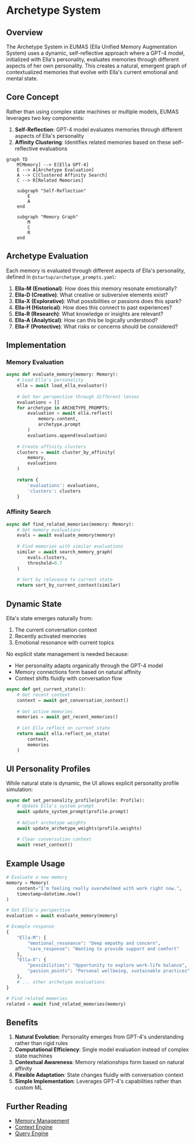 # Archetype System

## Overview

The Archetype System in EUMAS (Ella Unified Memory Augmentation System) uses a dynamic, self-reflective approach where a GPT-4 model, initialized with Ella's personality, evaluates memories through different aspects of her own personality. This creates a natural, emergent graph of contextualized memories that evolve with Ella's current emotional and mental state.

## Core Concept

Rather than using complex state machines or multiple models, EUMAS leverages two key components:
1. **Self-Reflection**: GPT-4 model evaluates memories through different aspects of Ella's personality
2. **Affinity Clustering**: Identifies related memories based on these self-reflective evaluations

```mermaid
graph TD
    M[Memory] --> E[Ella GPT-4]
    E --> A[Archetype Evaluation]
    A --> C[Clustered Affinity Search]
    C --> R[Related Memories]
    
    subgraph "Self-Reflection"
        E
        A
    end
    
    subgraph "Memory Graph"
        M
        C
        R
    end
```

## Archetype Evaluation

Each memory is evaluated through different aspects of Ella's personality, defined in `@startup/archetype_prompts.yaml`:

1. **Ella-M (Emotional)**: How does this memory resonate emotionally?
2. **Ella-D (Creative)**: What creative or subversive elements exist?
3. **Ella-X (Explorative)**: What possibilities or passions does this spark?
4. **Ella-H (Historical)**: How does this connect to past experiences?
5. **Ella-R (Research)**: What knowledge or insights are relevant?
6. **Ella-A (Analytical)**: How can this be logically understood?
7. **Ella-F (Protective)**: What risks or concerns should be considered?

## Implementation

### Memory Evaluation
```python
async def evaluate_memory(memory: Memory):
    # Load Ella's personality
    ella = await load_ella_evaluator()
    
    # Get her perspective through different lenses
    evaluations = []
    for archetype in ARCHETYPE_PROMPTS:
        evaluation = await ella.reflect(
            memory.content,
            archetype.prompt
        )
        evaluations.append(evaluation)
    
    # Create affinity clusters
    clusters = await cluster_by_affinity(
        memory,
        evaluations
    )
    
    return {
        'evaluations': evaluations,
        'clusters': clusters
    }
```

### Affinity Search
```python
async def find_related_memories(memory: Memory):
    # Get memory evaluations
    evals = await evaluate_memory(memory)
    
    # Find memories with similar evaluations
    similar = await search_memory_graph(
        evals.clusters,
        threshold=0.7
    )
    
    # Sort by relevance to current state
    return sort_by_current_context(similar)
```

## Dynamic State

Ella's state emerges naturally from:
1. The current conversation context
2. Recently activated memories
3. Emotional resonance with current topics

No explicit state management is needed because:
- Her personality adapts organically through the GPT-4 model
- Memory connections form based on natural affinity
- Context shifts fluidly with conversation flow

```python
async def get_current_state():
    # Get recent context
    context = await get_conversation_context()
    
    # Get active memories
    memories = await get_recent_memories()
    
    # Let Ella reflect on current state
    return await ella.reflect_on_state(
        context,
        memories
    )
```

## UI Personality Profiles

While natural state is dynamic, the UI allows explicit personality profile simulation:

```python
async def set_personality_profile(profile: Profile):
    # Update Ella's system prompt
    await update_system_prompt(profile.prompt)
    
    # Adjust archetype weights
    await update_archetype_weights(profile.weights)
    
    # Clear conversation context
    await reset_context()
```

## Example Usage

```python
# Evaluate a new memory
memory = Memory(
    content="I'm feeling really overwhelmed with work right now.",
    timestamp=datetime.now()
)

# Get Ella's perspective
evaluation = await evaluate_memory(memory)

# Example response
{
    "Ella-M": {
        "emotional_resonance": "Deep empathy and concern",
        "care_response": "Wanting to provide support and comfort"
    },
    "Ella-X": {
        "possibilities": "Opportunity to explore work-life balance",
        "passion_points": "Personal wellbeing, sustainable practices"
    },
    # ... other archetype evaluations
}

# Find related memories
related = await find_related_memories(memory)
```

## Benefits

1. **Natural Evolution**: Personality emerges from GPT-4's understanding rather than rigid rules
2. **Computational Efficiency**: Single model evaluation instead of complex state machines
3. **Contextual Awareness**: Memory relationships form based on natural affinity
4. **Flexible Adaptation**: State changes fluidly with conversation context
5. **Simple Implementation**: Leverages GPT-4's capabilities rather than custom ML

## Further Reading
- [Memory Management](memory.md)
- [Context Engine](context.md)
- [Query Engine](query.md)
